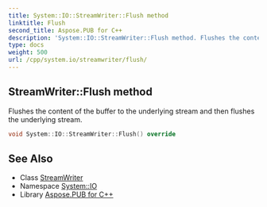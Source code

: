 ```yaml
---
title: System::IO::StreamWriter::Flush method
linktitle: Flush
second_title: Aspose.PUB for C++
description: 'System::IO::StreamWriter::Flush method. Flushes the content of the buffer to the underlying stream and then flushes the underlying stream in C++.'
type: docs
weight: 500
url: /cpp/system.io/streamwriter/flush/
---
```

## StreamWriter::Flush method


Flushes the content of the buffer to the underlying stream and then flushes the underlying stream.

```cpp
void System::IO::StreamWriter::Flush() override
```

## See Also

* Class [StreamWriter](../)
* Namespace [System::IO](../../)
* Library [Aspose.PUB for C++](../../../)

